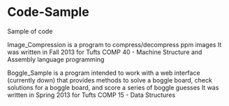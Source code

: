 Code-Sample
===========

Sample of code

Image_Compression is a program to compress/decompress ppm images
It was written in Fall 2013 for Tufts COMP 40 - Machine Structure and Assembly
language programming

Boggle_Sample is a program intended to work with a web interface (currently
down) that provides methods to solve a boggle board, check solutions for a 
boggle board, and score a series of boggle guesses
It was written in Spring 2013 for Tufts COMP 15 - Data Structures
